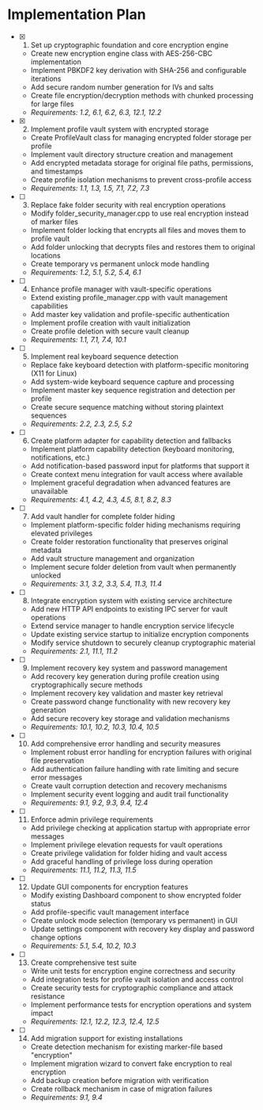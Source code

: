 # Implementation Plan

- [x] 1. Set up cryptographic foundation and core encryption engine
  - Create new encryption engine class with AES-256-CBC implementation
  - Implement PBKDF2 key derivation with SHA-256 and configurable iterations
  - Add secure random number generation for IVs and salts
  - Create file encryption/decryption methods with chunked processing for large files
  - _Requirements: 1.2, 6.1, 6.2, 6.3, 12.1, 12.2_

- [x] 2. Implement profile vault system with encrypted storage
  - Create ProfileVault class for managing encrypted folder storage per profile
  - Implement vault directory structure creation and management
  - Add encrypted metadata storage for original file paths, permissions, and timestamps
  - Create profile isolation mechanisms to prevent cross-profile access
  - _Requirements: 1.1, 1.3, 1.5, 7.1, 7.2, 7.3_

- [ ] 3. Replace fake folder security with real encryption operations
  - Modify folder_security_manager.cpp to use real encryption instead of marker files
  - Implement folder locking that encrypts all files and moves them to profile vault
  - Add folder unlocking that decrypts files and restores them to original locations
  - Create temporary vs permanent unlock mode handling
  - _Requirements: 1.2, 5.1, 5.2, 5.4, 6.1_

- [ ] 4. Enhance profile manager with vault-specific operations
  - Extend existing profile_manager.cpp with vault management capabilities
  - Add master key validation and profile-specific authentication
  - Implement profile creation with vault initialization
  - Create profile deletion with secure vault cleanup
  - _Requirements: 1.1, 7.1, 7.4, 10.1_

- [ ] 5. Implement real keyboard sequence detection
  - Replace fake keyboard detection with platform-specific monitoring (X11 for Linux)
  - Add system-wide keyboard sequence capture and processing
  - Implement master key sequence registration and detection per profile
  - Create secure sequence matching without storing plaintext sequences
  - _Requirements: 2.2, 2.3, 2.5, 5.2_

- [ ] 6. Create platform adapter for capability detection and fallbacks
  - Implement platform capability detection (keyboard monitoring, notifications, etc.)
  - Add notification-based password input for platforms that support it
  - Create context menu integration for vault access where available
  - Implement graceful degradation when advanced features are unavailable
  - _Requirements: 4.1, 4.2, 4.3, 4.5, 8.1, 8.2, 8.3_

- [ ] 7. Add vault handler for complete folder hiding
  - Implement platform-specific folder hiding mechanisms requiring elevated privileges
  - Create folder restoration functionality that preserves original metadata
  - Add vault structure management and organization
  - Implement secure folder deletion from vault when permanently unlocked
  - _Requirements: 3.1, 3.2, 3.3, 5.4, 11.3, 11.4_

- [ ] 8. Integrate encryption system with existing service architecture
  - Add new HTTP API endpoints to existing IPC server for vault operations
  - Extend service manager to handle encryption service lifecycle
  - Update existing service startup to initialize encryption components
  - Modify service shutdown to securely cleanup cryptographic material
  - _Requirements: 2.1, 11.1, 11.2_

- [ ] 9. Implement recovery key system and password management
  - Add recovery key generation during profile creation using cryptographically secure methods
  - Implement recovery key validation and master key retrieval
  - Create password change functionality with new recovery key generation
  - Add secure recovery key storage and validation mechanisms
  - _Requirements: 10.1, 10.2, 10.3, 10.4, 10.5_

- [ ] 10. Add comprehensive error handling and security measures
  - Implement robust error handling for encryption failures with original file preservation
  - Add authentication failure handling with rate limiting and secure error messages
  - Create vault corruption detection and recovery mechanisms
  - Implement security event logging and audit trail functionality
  - _Requirements: 9.1, 9.2, 9.3, 9.4, 12.4_

- [ ] 11. Enforce admin privilege requirements
  - Add privilege checking at application startup with appropriate error messages
  - Implement privilege elevation requests for vault operations
  - Create privilege validation for folder hiding and vault access
  - Add graceful handling of privilege loss during operation
  - _Requirements: 11.1, 11.2, 11.3, 11.5_

- [ ] 12. Update GUI components for encryption features
  - Modify existing Dashboard component to show encrypted folder status
  - Add profile-specific vault management interface
  - Create unlock mode selection (temporary vs permanent) in GUI
  - Update settings component with recovery key display and password change options
  - _Requirements: 5.1, 5.4, 10.2, 10.3_

- [ ] 13. Create comprehensive test suite
  - Write unit tests for encryption engine correctness and security
  - Add integration tests for profile vault isolation and access control
  - Create security tests for cryptographic compliance and attack resistance
  - Implement performance tests for encryption operations and system impact
  - _Requirements: 12.1, 12.2, 12.3, 12.4, 12.5_

- [ ] 14. Add migration support for existing installations
  - Create detection mechanism for existing marker-file based "encryption"
  - Implement migration wizard to convert fake encryption to real encryption
  - Add backup creation before migration with verification
  - Create rollback mechanism in case of migration failures
  - _Requirements: 9.1, 9.4_